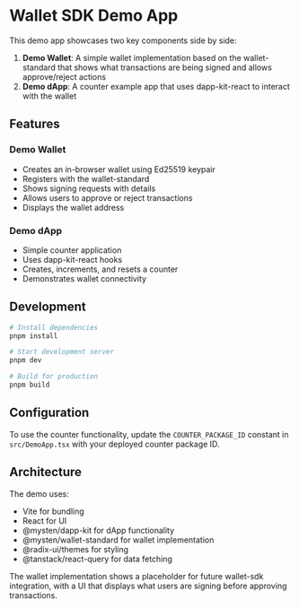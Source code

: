 # Wallet SDK Demo App

This demo app showcases two key components side by side:

1. **Demo Wallet**: A simple wallet implementation based on the wallet-standard that shows what
   transactions are being signed and allows approve/reject actions
2. **Demo dApp**: A counter example app that uses dapp-kit-react to interact with the wallet

## Features

### Demo Wallet

- Creates an in-browser wallet using Ed25519 keypair
- Registers with the wallet-standard
- Shows signing requests with details
- Allows users to approve or reject transactions
- Displays the wallet address

### Demo dApp

- Simple counter application
- Uses dapp-kit-react hooks
- Creates, increments, and resets a counter
- Demonstrates wallet connectivity

## Development

```bash
# Install dependencies
pnpm install

# Start development server
pnpm dev

# Build for production
pnpm build
```

## Configuration

To use the counter functionality, update the `COUNTER_PACKAGE_ID` constant in `src/DemoApp.tsx` with
your deployed counter package ID.

## Architecture

The demo uses:

- Vite for bundling
- React for UI
- @mysten/dapp-kit for dApp functionality
- @mysten/wallet-standard for wallet implementation
- @radix-ui/themes for styling
- @tanstack/react-query for data fetching

The wallet implementation shows a placeholder for future wallet-sdk integration, with a UI that
displays what users are signing before approving transactions.
